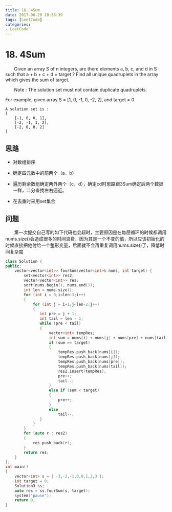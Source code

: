 ```yaml
---
title: 18. 4Sum
date: 2017-06-20 18:38:39
tags: [LeetCode]
categories: 
- LeetCode
---
```


# 18. 4Sum

&nbsp;&nbsp;&nbsp;&nbsp;&nbsp;&nbsp;&nbsp;Given an array S of n integers, are there elements a, b, c, and d in S such that a + b + c + d = target ? Find all unique quadruplets in the array which gives the sum of target.

&nbsp;&nbsp;&nbsp;&nbsp;&nbsp;&nbsp;&nbsp;Note : The solution set must not contain duplicate quadruplets.

For example, given array S = [1, 0, -1, 0, -2, 2], and target = 0.

	A solution set is :
	[
		[-1, 0, 0, 1],
		[-2, -1, 1, 2],
		[-2, 0, 0, 2]
	]
<!-- more -->


## 思路



- 对数组排序


- 确定四元数中的前两个（a，b）


- 遍历剩余数组确定两外两个（c，d），确定cd时思路跟3Sum确定后两个数据一样，二分查找左右逼近。


- 在去重时采用set集合


## 问题
&nbsp;&nbsp;&nbsp;&nbsp;&nbsp;&nbsp;&nbsp;第一次提交自己写的如下代码也会超时，主要原因是在每层循环的时候都调用nums.size()会造成很多的时间浪费，因为其是一个不变的值，所以应该初始化的时候直接把他付给一个整形变量，后面就不会再重复调用nums.size()了，降低时间复杂度

``` C++
class Solution {
public:
	vector<vector<int>> fourSum(vector<int>& nums, int target) {
		set<vector<int>> res2;
		vector<vector<int>> res;
		sort(nums.begin(), nums.end());
		int len = nums.size();
		for (int i = 0;i<len-3;i++)
		{
			for (int j = i+1;j<len-2;j++)
			{
			   int pre = j + 1;
			   int tail = len - 1;
			   while (pre < tail)
			   {
				   vector<int> tempRes;
				   int sum = nums[i] + nums[j] + nums[pre] + nums[tail];
				   if (sum == target)
				   {
					   tempRes.push_back(nums[i]);
					   tempRes.push_back(nums[j]);
					   tempRes.push_back(nums[pre]);
					   tempRes.push_back(nums[tail]);
					   res2.insert(tempRes);
					   pre++;
					   tail--;
				   }
				   else if (sum < target)
				   {
					   pre++;
				   }
				   else
					   tail--;
			   }
			}
		}
		for (auto r : res2)
		{
			res.push_back(r);
		}
		return res;
	}
};
int main()
{
	vector<int> s = { -3,-2,-1,0,0,1,2,3 };
	int target = 0;
	Solution3 ss;
	auto res = ss.fourSum(s, target);
	system("pause");
	return 0;
}
```
